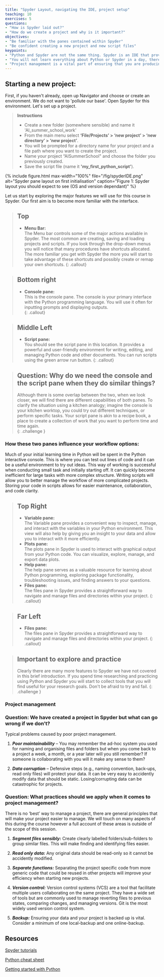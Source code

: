 ```yaml
---
title: "Spyder Layout, navigating the IDE, project setup"
teaching: 10
exercises: 5
questions:
- "How is Spyder laid out?"
- "How do we create a project and why is it important?"
objectives:
- "Be familiar with the panes contained within Spyder"
- "Be confident creating a new project and new script files"  
keypoints:
- "Python and Spyder are not the same thing. Spyder is an IDE that provides you with a convenient way to manage Python projects and Python is the underlying language that enables Spyder."
- "You will not learn everything about Python or Spyder in a day, there are a huge number of tools available to you in Spyder. The more time you commit to exploring and practicing the more you will achieve."
- "Project management is a vital part of ensuring that you are producing maintainable, sharable, and robust software."
---
```


## Starting a new project:
First, if you haven't already, open up Navigator and choose or create an environment. We do not want to 'pollute our base'. Open Spyder for this environment. Let's set up a project.
    
>**Instructions**
>* Create a new folder (somewhere sensible) and name it 'AI_summer_school_work'  
>* From the main menu select **‘File/Projects’ > ‘new project’ > ‘new directory’ > ‘new project’**.   
>* You will be prompted for a directory name for your project and a file path where you want to create the project.   
>* Name your project “AISummerSchool" and choose the folder you previously created.
>* Save the script file (name it **'my_first_python_script’**).  

{% include figure.html max-width="100%" file="/fig/spyderIDE.png" 
alt="Spyder pane layout on first initialisation" caption="Figure 1: Spyder layout you should expect to see (OS and version dependant)" %}


Let us start by exploring the major features we will use for this course in Spyder. Our first aim is to become more familiar with the interface.

>## Top
>* **Menu Bar:**  
>The Menu bar controls some of the major actions available in Spyder. The most common are creating, saving and loading projects and scripts. If you look through the drop-down menus you will notice that many procedures have shortcuts allocated. The more familiar you get with Spyder the more you will start to take advantage of these shortcuts and possibly create or remap your own shortcuts. 
{: .callout}

>## Bottom right
>* **Console pane:**  
>This is the console pane. The console is your primary interface with the Python programming language. You will use it often for inputting prompts and displaying outputs.  
{: .callout}

>## Middle Left
>* **Script pane:**  
>You should see the script pane in this location. It provides a powerful and user-friendly environment for writing, editing, and managing Python code and other documents. You can run scripts using the green arrow run button.
{: .callout}

> ## Question: Why do we need the console and the script pane when they do similar things?
> Although there is some overlap between the two, when we look closer, we will find there are different capabilities of both
> panes. To clarify the situation using a kitchen analogy; imagine the console is your kitchen worktop, you could try out 
>different techniques, or perform specific tasks. Your script pane is akin to a recipe book, a place to create a collection of 
>work that you want to perform time and time again.  
{: .challenge }

### How these two panes influence your workflow options: 
Much of your initial learning time in Python will be spent in the Python interactive console. This is where you can test out lines of code and it can be a useful environment to try out ideas. This way of working is successful when conducting small task and initially starting off. It can quickly become inefficient for large tasks with more complex structure. Writing scripts will allow you to better manage the workflow of more complicated projects. Storing your code in scripts allows for easier maintenance, collaboration, and code clarity.

>## Top Right
>* **Variable pane:**  
>The Variable pane provides a convenient way to inspect, manage, and interact with the variables in your Python environment. This view will also help by giving you an insight to your data and allow you to interact with it more efficiently.
>* **Plots pane:**  
>The plots pane in Spyder is used to interact with graphical output from your Python code. You can visualize, explore, manage, and export data plots.
>* **Help pane:**  
>The help pane serves as a valuable resource for learning about Python programming, exploring package functionality, troubleshooting issues, and finding answers to your questions. 
>* **Files pane:**  
>The files pane in Spyder provides a straightforward way to navigate and manage files and directories within your project. 
{: .callout}

>## Far Left 
>* **Files pane:**  
>The files pane in Spyder provides a straightforward way to navigate and manage files and directories within your project. 
{: .callout}

>## Important to explore and practice
>Clearly there are many more features to Spyder we have not covered in this brief introduction. If you spend time researching and practicing using Python and Spyder you will start to collect tools that you will find useful for your research goals. Don't be afraid to try and fail. 
{: .challenge }

### Project management

### Question: We have created a project in Spyder but what can go wrong if we don’t? 
Typical problems caused by poor project management. 

1. ***Poor maintainability*** – You may remember the ad-hoc system you used for naming and organising files and folders but when you come back to a project a week, a month, or a year later will you still remember? If someone is collaborating with you will it make any sense to them? 

2. ***Data corruption*** – Defensive steps (e.g., naming convention, back-ups, read only files) will protect your data. It can be very easy to accidently modify data that should be static. Losing/corrupting data can be catastrophic for projects.


### Question: What practices should we apply when it comes to project management?
There is no ‘best’ way to manage a project, there are general principles that will make your project easier to manage. We will touch on many aspects of this during the course however a full account of these areas is outside of the scope of this session.

1. ***Segment files sensibly:*** Create clearly labelled folders/sub-folders to group similar files. This will make finding and identifying files easier.  

2. ***Read only data:*** Any original data should be read-only so it cannot be accidently modified.  

3. ***Separate functions:*** Separating the project specific code from more generic code that could be reused in other projects will improve your efficiency when starting new projects.  

4. ***Version control:*** Version control systems (VCS) are a tool that facilitate multiple users collaborating on the same project. They have a wide set of tools but are commonly used to manage reverting files to previous states, comparing changes, and managing versions. Git is the most widely used version control system. 

5. ***Backup:*** Ensuring your data and your project is backed up is vital. Consider a minimum of one local-backup and one online-backup.


## Resources

[Spyder tutorials](https://docs.spyder-ide.org/current/videos/first-steps-with-spyder.html)

[Python cheat sheet](https://www.datacamp.com/cheat-sheet/getting-started-with-python-cheat-sheet)

[Getting started with Python](https://www.python.org/about/gettingstarted/)

     

